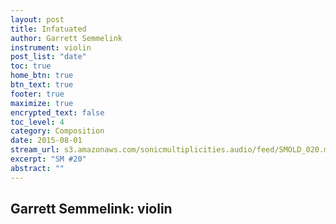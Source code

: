 ```yaml
---
layout: post
title: Infatuated
author: Garrett Semmelink
instrument: violin
post_list: "date"
toc: true
home_btn: true
btn_text: true
footer: true
maximize: true
encrypted_text: false
toc_level: 4
category: Composition
date: 2015-08-01
stream_url: s3.amazonaws.com/sonicmultiplicities.audio/feed/SMOLD_020.mp3
excerpt: "SM #20"
abstract: ""
---
```


## Garrett Semmelink: violin
